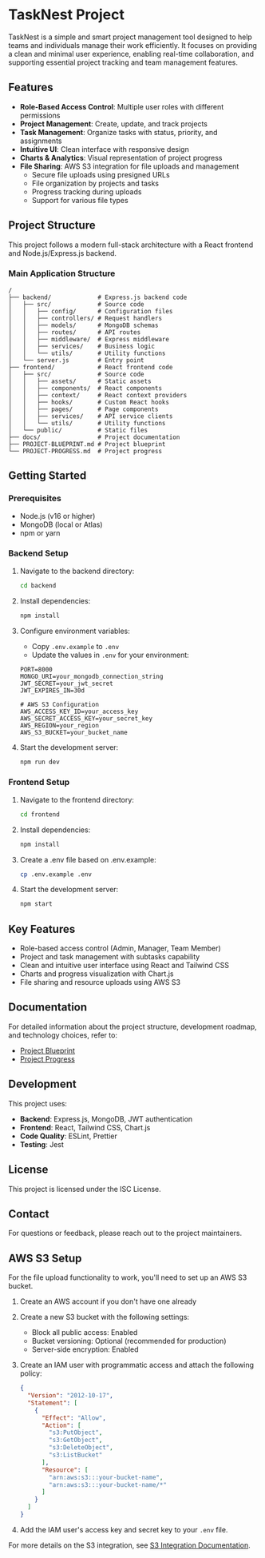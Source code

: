 # TaskNest Project

TaskNest is a simple and smart project management tool designed to help teams and individuals manage their work efficiently. It focuses on providing a clean and minimal user experience, enabling real-time collaboration, and supporting essential project tracking and team management features.

## Features

- **Role-Based Access Control**: Multiple user roles with different permissions
- **Project Management**: Create, update, and track projects
- **Task Management**: Organize tasks with status, priority, and assignments
- **Intuitive UI**: Clean interface with responsive design
- **Charts & Analytics**: Visual representation of project progress
- **File Sharing**: AWS S3 integration for file uploads and management
  - Secure file uploads using presigned URLs
  - File organization by projects and tasks
  - Progress tracking during uploads
  - Support for various file types

## Project Structure

This project follows a modern full-stack architecture with a React frontend and Node.js/Express.js backend.

### Main Application Structure

```
/
├── backend/             # Express.js backend code
│   ├── src/             # Source code
│   │   ├── config/      # Configuration files
│   │   ├── controllers/ # Request handlers
│   │   ├── models/      # MongoDB schemas
│   │   ├── routes/      # API routes
│   │   ├── middleware/  # Express middleware
│   │   ├── services/    # Business logic
│   │   └── utils/       # Utility functions
│   └── server.js        # Entry point
├── frontend/            # React frontend code
│   ├── src/             # Source code
│   │   ├── assets/      # Static assets
│   │   ├── components/  # React components
│   │   ├── context/     # React context providers
│   │   ├── hooks/       # Custom React hooks
│   │   ├── pages/       # Page components
│   │   ├── services/    # API service clients
│   │   └── utils/       # Utility functions
│   └── public/          # Static files
├── docs/                # Project documentation
├── PROJECT-BLUEPRINT.md # Project blueprint
└── PROJECT-PROGRESS.md  # Project progress
```

## Getting Started

### Prerequisites

- Node.js (v16 or higher)
- MongoDB (local or Atlas)
- npm or yarn

### Backend Setup

1. Navigate to the backend directory:
   ```bash
   cd backend
   ```

2. Install dependencies:
   ```bash
   npm install
   ```

3. Configure environment variables:
   - Copy `.env.example` to `.env`
   - Update the values in `.env` for your environment:
   ```
   PORT=8000
   MONGO_URI=your_mongodb_connection_string
   JWT_SECRET=your_jwt_secret
   JWT_EXPIRES_IN=30d
   
   # AWS S3 Configuration
   AWS_ACCESS_KEY_ID=your_access_key
   AWS_SECRET_ACCESS_KEY=your_secret_key
   AWS_REGION=your_region
   AWS_S3_BUCKET=your_bucket_name
   ```

4. Start the development server:
   ```bash
   npm run dev
   ```

### Frontend Setup

1. Navigate to the frontend directory:
   ```bash
   cd frontend
   ```

2. Install dependencies:
   ```bash
   npm install
   ```

3. Create a .env file based on .env.example:
   ```bash
   cp .env.example .env
   ```

4. Start the development server:
   ```bash
   npm start
   ```

## Key Features

- Role-based access control (Admin, Manager, Team Member)
- Project and task management with subtasks capability
- Clean and intuitive user interface using React and Tailwind CSS
- Charts and progress visualization with Chart.js
- File sharing and resource uploads using AWS S3

## Documentation

For detailed information about the project structure, development roadmap, and technology choices, refer to:

- [Project Blueprint](PROJECT-BLUEPRINT.md)
- [Project Progress](PROJECT-PROGRESS.md)

## Development

This project uses:

- **Backend**: Express.js, MongoDB, JWT authentication
- **Frontend**: React, Tailwind CSS, Chart.js
- **Code Quality**: ESLint, Prettier
- **Testing**: Jest

## License

This project is licensed under the ISC License.

## Contact

For questions or feedback, please reach out to the project maintainers.

## AWS S3 Setup

For the file upload functionality to work, you'll need to set up an AWS S3 bucket.

1. Create an AWS account if you don't have one already
2. Create a new S3 bucket with the following settings:
   - Block all public access: Enabled
   - Bucket versioning: Optional (recommended for production)
   - Server-side encryption: Enabled
   
3. Create an IAM user with programmatic access and attach the following policy:
   ```json
   {
     "Version": "2012-10-17",
     "Statement": [
       {
         "Effect": "Allow",
         "Action": [
           "s3:PutObject",
           "s3:GetObject",
           "s3:DeleteObject",
           "s3:ListBucket"
         ],
         "Resource": [
           "arn:aws:s3:::your-bucket-name",
           "arn:aws:s3:::your-bucket-name/*"
         ]
       }
     ]
   }
   ```

4. Add the IAM user's access key and secret key to your `.env` file.

For more details on the S3 integration, see [S3 Integration Documentation](docs/S3_INTEGRATION.md).
